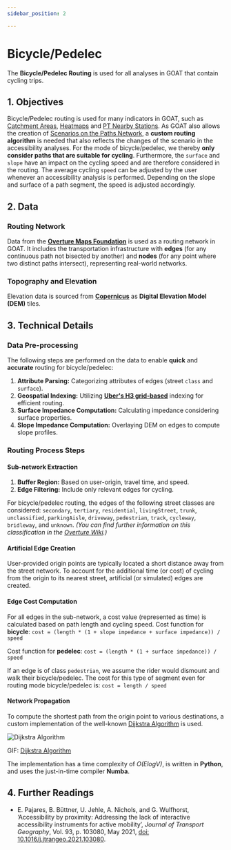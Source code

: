```yaml
---
sidebar_position: 2

---
```


# Bicycle/Pedelec


The **Bicycle/Pedelec Routing** is used for all analyses in GOAT that contain cycling trips. 


 
## 1. Objectives

Bicycle/Pedelec routing is used for many indicators in GOAT, such as [Catchment Areas](../toolbox/accessibility_indicators/catchments "Visit Docs on Catchment Areas"), [Heatmaps](../toolbox/accessibility_indicators/heatmaps "Visit Docs on Heatmaps") and [PT Nearby Stations](../toolbox/accessibility_indicators/nearby_stations "Visit Docs on PT Nearby Stations"). As GOAT also allows the creation of [Scenarios on the Paths Network](../scenarios/ways), a **custom routing algorithm** is needed that also reflects the changes of the scenario in the accessibility analyses. For the mode of bicycle/pedelec, we thereby **only consider paths that are suitable for cycling**. Furthermore, the `surface` and `slope` have an impact on the cycling speed and are therefore considered in the routing. The average cycling `speed` can be adjusted by the user whenever an accessibility analysis is performed. Depending on the slope and surface of a path segment, the speed is adjusted accordingly. 


## 2. Data

### Routing Network

Data from the **[Overture Maps Foundation](https://overturemaps.org/)** is used as a routing network in GOAT. It includes the transportation infrastructure with **edges** (for any continuous path not bisected by another) and **nodes** (for any point where two distinct paths intersect), representing real-world networks.


### Topography and Elevation

Elevation data is sourced from **[Copernicus](https://www.copernicus.eu/en)** as **Digital Elevation Model (DEM)** tiles.


## 3. Technical Details

### Data Pre-processing

The following steps are performed on the data to enable **quick** and **accurate** routing for bicycle/pedelec:

 1. **Attribute Parsing:** Categorizing attributes of edges (street `class` and `surface`).
 2. **Geospatial Indexing:**  Utilizing **[Uber's H3 grid-based](../further_reading/glossary#h3-grid)** indexing for efficient routing.
 3. **Surface Impedance Computation:** Calculating impedance considering surface properties.
 4. **Slope Impedance Computation:** Overlaying DEM on edges to compute slope profiles.


### Routing Process Steps

#### Sub-network Extraction

1. **Buffer Region:** Based on user-origin, travel time, and speed.
2. **Edge Filtering:**  Include only relevant edges for cycling.

For bicycle/pedelec routing, the edges of the following street classes are considered:
`secondary`, `tertiary`, `residential`, `livingStreet`, `trunk`,
`unclassified`, `parkingAisle`, `driveway`, `pedestrian`, 
`track`, `cycleway`, `bridleway`, and `unknown`. *(You can find further information on this classification in the [Overture Wiki](https://docs.overturemaps.org/themes/transportation/roads#road-class).)*

#### Artificial Edge Creation

User-provided origin points are typically located a short distance away from the street network. To account for the additional time (or cost) of cycling from the origin to its nearest street, artificial (or simulated) edges are created.

#### Edge Cost Computation

For all edges in the sub-network, a cost value (represented as time) is calculated based on path length and cycling speed.
Cost function for **bicycle**:
`cost = (length * (1 + slope impedance + surface impedance)) / speed`

Cost function for **pedelec**:
`cost = (length * (1 + surface impedance)) / speed`

If an edge is of class `pedestrian`, we assume the rider would dismount and walk their bicycle/pedelec. The cost for this type of segment even for routing mode bicycle/pedelec is:
`cost = length / speed`


#### Network Propagation

To compute the shortest path from the origin point to various destinations, a custom implementation of the well-known [Dijkstra Algorithm](https://en.wikipedia.org/wiki/Dijkstra%27s_algorithm) is used.


<div style={{ display: 'flex', flexDirection: 'column', alignItems: 'center' }}>
  <img src={require('/img/routing/walk/dijkstra.gif').default}  alt="Dijkstra Algorithm" style={{ width: "auto", height: "auto", objectFit: "cover"}}/>
<p style={{ textAlign: 'center' }}>GIF: <a href="https://en.wikipedia.org/wiki/Dijkstra%27s_algorithm">Dijkstra Algorithm</a></p>
</div>


The implementation has a time complexity of *O(ElogV)*, is written in **Python**, and uses the just-in-time compiler **Numba**.


## 4. Further Readings

- E. Pajares, B. Büttner, U. Jehle, A. Nichols, and G. Wulfhorst, ‘Accessibility by proximity: Addressing the lack of interactive accessibility instruments for active mobility’, *Journal of Transport Geography*, Vol. 93, p. 103080, May 2021, [doi: 10.1016/j.jtrangeo.2021.103080](https://doi.org/10.1016/j.jtrangeo.2021.103080).
